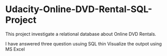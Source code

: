 # Udacity-Online-DVD-Rental-SQL-Project

This project investigate a relational database about Online DVD Rentals.

I have answered three question usuing SQL thin Visualize the outpot using MS Excel
